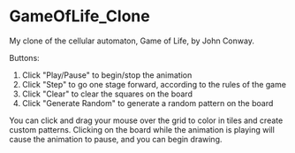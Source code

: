 # GameOfLife_Clone
 
My clone of the cellular automaton, Game of Life, by John Conway.

Buttons:
1. Click "Play/Pause" to begin/stop the animation
2. Click "Step" to go one stage forward, according to the rules of the game
3. Click "Clear" to clear the squares on the board
4. Click "Generate Random" to generate a random pattern on the board

You can click and drag your mouse over the grid to color in tiles and create custom patterns. Clicking on the board while the animation is playing will cause the animation to pause, and you can begin drawing.
